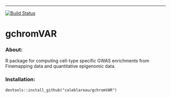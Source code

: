 ---
[![Build Status](https://travis-ci.org/caleblareau/gchromVAR.svg?branch=master)](https://travis-ci.org/caleblareau/gchromVAR)

# gchromVAR

### About:

R package for computing cell-type specific GWAS enrichments
from Finemapping data and quantitative epigenomic data. 

### Installation:

```
devtools::install_github("caleblareau/gchromVAR")
```

<br><br>